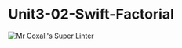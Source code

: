 # Unit3-02-Swift-Factorial

[![Mr Coxall's Super Linter](https://github.com/ICS4U-Programming-TamerZ/Intro-06-Swift-VolSphere/workflows/Mr%20Coxall's%20Super%20Linter/badge.svg)](https://github.com/ICS4U-Programming-TamerZ/Intro-06-Swift-VolSphere/actions/)
